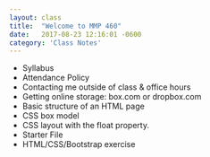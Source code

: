 ```yaml
---
layout: class
title:  "Welcome to MMP 460"
date:   2017-08-23 12:16:01 -0600
category: 'Class Notes'
---
```

- Syllabus
- Attendance Policy
- Contacting me outside of class & office hours
- Getting online storage: box.com or dropbox.com
- Basic structure of an HTML page
- CSS box model
- CSS layout with the float property.
- Starter File
- HTML/CSS/Bootstrap exercise 
